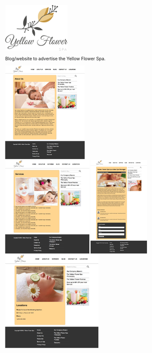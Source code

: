 <img src="img/spa_logo.png" width="200" height=auto>

Blog/website to advertise the Yellow Flower Spa.

<img src="yellow-flower-spa/about-us.jpg" width=auto height="300">
<img src="yellow-flower-spa/services.jpg" width=auto height="300">
<img src="yellow-flower-spa/blog.jpg" width=auto height="300">
<img src="yellow-flower-spa/locations.jpg" width=auto height="300">